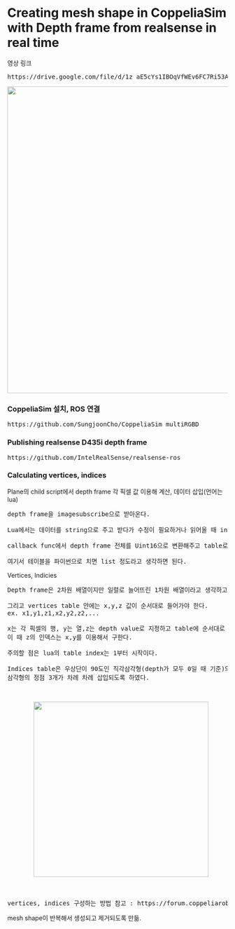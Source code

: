 # Creating mesh shape in CoppeliaSim with Depth frame from realsense in real time

영상 링크
<pre>
https://drive.google.com/file/d/1z_aE5cYs1IBOqVfWEv6FC7Ri53AQjjeH/view?usp=sharing
</pre>

<p align="center">
  <img width="700" src="https://user-images.githubusercontent.com/80872528/123393412-09903f80-d5d9-11eb-8b4e-9350b62a2433.png">
</p>


### CoppeliaSim 설치, ROS 연결
<pre>
https://github.com/SungjoonCho/CoppeliaSim_multiRGBD
</pre>

### Publishing realsense D435i depth frame
<pre>
https://github.com/IntelRealSense/realsense-ros
</pre>

### Calculating vertices, indices

Plane의 child script에서 depth frame 각 픽셀 값 이용해 계산, 데이터 삽입(언어는 lua)

<pre>
depth frame을 imagesubscribe으로 받아온다.

Lua에서는 데이터를 string으로 주고 받다가 수정이 필요하거나 읽어올 때 int, float로 바꿔쓰는 것이 효율적이라고 한다.

callback func에서 depth frame 전체를 Uint16으로 변환해주고 table로 바꿔준다. 

여기서 테이블을 파이썬으로 치면 list 정도라고 생각하면 된다.
</pre>

Vertices, Indicies

<pre>
Depth frame은 2차원 배열이지만 일렬로 늘어뜨린 1차원 배열이라고 생각하고 진행해야 한다. 각 요소 값은 depth value이다. 

그리고 vertices table 안에는 x,y,z 값이 순서대로 들어가야 한다.
ex. x1,y1,z1,x2,y2,z2,...

x는 각 픽셀의 행, y는 열,z는 depth value로 지정하고 table에 순서대로 삽입해준다. 
이 때 z의 인덱스는 x,y를 이용해서 구한다. 

주의할 점은 lua의 table index는 1부터 시작이다.

Indices table은 우상단이 90도인 직각삼각형(depth가 모두 0일 때 기준)의 연속인 mesh를 그리기 위해
삼각형의 정점 3개가 차례 차례 삽입되도록 하였다.

<p align="center">
  <img width="400" src="https://user-images.githubusercontent.com/80872528/123391884-6db20400-d5d7-11eb-9b1e-8d8c33ec0018.png">
</p>

vertices, indices 구성하는 방법 참고 : https://forum.coppeliarobotics.com/viewtopic.php?t=7920
</pre>

mesh shape이 반복해서 생성되고 제거되도록 만듦.
